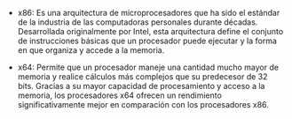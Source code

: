 - x86: 
Es una arquitectura de microprocesadores que ha sido el estándar de la industria de las computadoras personales durante décadas. Desarrollada originalmente por Intel, esta arquitectura define el conjunto de instrucciones básicas que un procesador puede ejecutar y la forma en que organiza y accede a la memoria.

- x64:
Permite que un procesador maneje una cantidad mucho mayor de memoria y realice cálculos más complejos que su predecesor de 32 bits.
Gracias a su mayor capacidad de procesamiento y acceso a la memoria, los procesadores x64 ofrecen un rendimiento significativamente mejor en comparación con los procesadores x86.